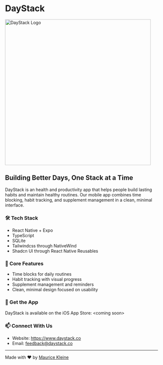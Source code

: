 # DayStack

<img src="https://www.daystack.co/_next/image?url=%2Fapp-preview.png&w=1920&q=75" width="480" alt="DayStack Logo">

## Building Better Days, One Stack at a Time

DayStack is an health and productivity app that helps people build lasting habits and maintain healthy routines. Our mobile app combines time blocking, habit tracking, and supplement management in a clean, minimal interface.

### 🛠️ Tech Stack

- React Native + Expo
- TypeScript
- SQLite
- Tailwindcss through NativeWind
- Shadcn UI through React Native Reusables

### 🌟 Core Features

- Time blocks for daily routines
- Habit tracking with visual progress
- Supplement management and reminders
- Clean, minimal design focused on usability

### 📱 Get the App

DayStack is available on the iOS App Store:
\<coming soon\>

### 📫 Connect With Us

- Website: https://www.daystack.co
- Email: feedback@daystack.co

---
Made with ❤️ by [Maurice Kleine](https://mauricekleine.com/)
